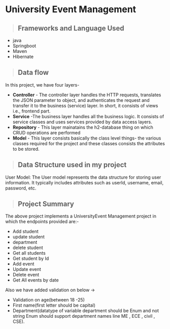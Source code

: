 
# University Event Management #

>## Frameworks and Language Used
* java
* Springboot
* Maven
* Hibernate

>## Data flow
In this project, we have four layers-
* **Controller** - The controller layer handles the HTTP requests, translates the JSON parameter to object, and authenticates the request and transfer it to the business (service) layer. In short, it consists of views i.e., frontend part.
* **Service** -The business layer handles all the business logic. It consists of service classes and uses services provided by data access layers.
* **Repository** - This layer mainatains the h2-database thing on which CRUD operations are performed
* **Model** - This layer consists basically the class level things- the various classes required for the project and these classes consists the attributes to be stored.

>## Data Structure used in my project
User Model: The User model represents the data structure for storing user information. It typically includes attributes such as userId, username, email, password, etc.

>## Project Summary

The above project implements a UniversityEvent Management project in which the endpoints provided are:-

* Add student
* update student
* department
* delete student
* Get all students
* Get student by Id
* Add event
* Update event
* Delete event
* Get All events by date

Also we have added validation on below ->
* Validation on age(between 18 -25)
* First name(first letter should be capital)
*  Department(datatype of variable department should be Enum and not string Enum should support department names line ME , ECE , civil , CSE). 
